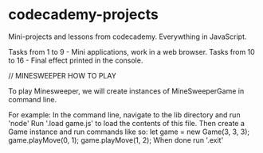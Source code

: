 # codecademy-projects

Mini-projects and lessons from codecademy. Everywthing in JavaScript.

Tasks from 1 to 9 - Mini applications, work in a web browser.
Tasks from 10 to 16 - Final effect printed in the console.

// MINESWEEPER HOW TO PLAY

To play Minesweeper, we will create instances of MineSweeperGame in command line.

For example:
In the command line, navigate to the lib directory and run 'node'
Run '.load game.js' to load the contents of this file.
Then create a Game instance and run commands like so:
let game = new Game(3, 3, 3);
game.playMove(0, 1);
game.playMove(1, 2);
When done run '.exit'